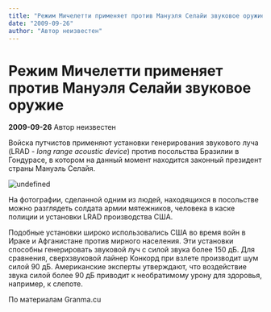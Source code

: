 ```yaml
---
title: "Режим Мичелетти применяет против Мануэля Селайи звуковое оружие"
date: "2009-09-26"
author: "Автор неизвестен"
---
```


# Режим Мичелетти применяет против Мануэля Селайи звуковое оружие

**2009-09-26** Автор неизвестен

Войска путчистов применяют установки генерирования звукового луча (LRAD - *long range acoustic device*) против посольства Бразилии в Гондурасе, в котором на данный момент находится законный президент страны Мануэль Селайя.

![undefined](http://www.granma.cu/fotos1/septiembre09/artefacto_sonoro-int_26.jpg)

На фотографии, сделанной одним из людей, находящихся в посольстве можно разглядеть солдата армии мятежников, человека в каске полиции и установки LRAD производства США.

Подобные установки широко использовались США во время войн в Ираке и Афганистане против мирного населения. Эти установки способны генерировать звуковой луч с силой звука более 150 дБ. Для сравнения, сверхзвуковой лайнер Конкорд при взлете производит шум силой 90 дБ. Американские эксперты утверждают, что воздействие звука силой более 90 дБ приводит к необратимому урону для здоровья, например, к слепоте.

По материалам Granma.cu